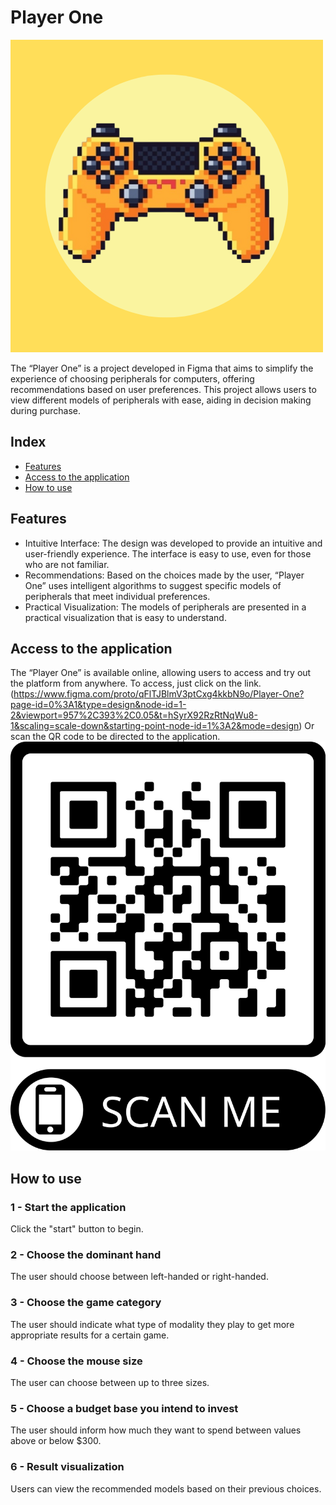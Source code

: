 
# Player One
![icon](./assets/icon.png)

The “Player One” is a project developed in Figma that aims to simplify the experience of choosing peripherals for computers, offering recommendations based on user preferences. This project allows users to view different models of peripherals with ease, aiding in decision making during purchase.

## Index
- <a href="#features">Features</a>
- <a href="#access-to-the-application">Access to the application</a>
- <a href="#how-to-use">How to use</a> 

## Features
 - Intuitive Interface: The design was developed to provide an intuitive and user-friendly experience. The interface is easy to use, even for those who are not familiar.
 - Recommendations: Based on the choices made by the user, “Player One” uses intelligent algorithms to suggest specific models of peripherals that meet individual preferences.
 - Practical Visualization: The models of peripherals are presented in a practical visualization that is easy to understand.

## Access to the application 
The “Player One” is available online, allowing users to access and try out the platform from anywhere. To access, just click on the link. (https://www.figma.com/proto/qFlTJBlmV3ptCxg4kkbN9o/Player-One?page-id=0%3A1&type=design&node-id=1-2&viewport=957%2C393%2C0.05&t=hSyrX92RzRtNqWu8-1&scaling=scale-down&starting-point-node-id=1%3A2&mode=design) Or scan the QR code to be directed to the application.
![imghead](./assets/qrcode.png)


## How to use
### 1 - Start the application
Click the "start" button to begin.

### 2 - Choose the dominant hand
The user should choose between left-handed or right-handed.

### 3 - Choose the game category
The user should indicate what type of modality they play to get more appropriate results for a certain game.

### 4 - Choose the mouse size
The user can choose between up to three sizes.

### 5 - Choose a budget base you intend to invest
The user should inform how much they want to spend between values above or below $300.

### 6 - Result visualization
Users can view the recommended models based on their previous choices.